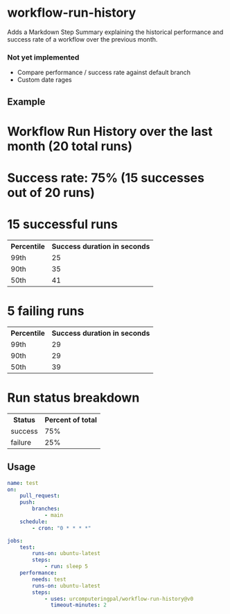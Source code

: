 # workflow-run-history

Adds a Markdown Step Summary explaining the historical performance and success rate of a workflow over the previous month.

### Not yet implemented

-   Compare performance / success rate against default branch
-   Custom date rages

## Example

<h1>Workflow Run History over the last month (20 total runs)</h1>
<h1>Success rate: 75% (15 successes out of 20 runs)</h1>
<h1>15 successful runs</h1>
<table><tr><th>Percentile</th><th>Success duration in seconds</th></tr><tr><td>99th</td><td>25</td></tr><tr><td>90th</td><td>35</td></tr><tr><td>50th</td><td>41</td></tr></table>
<h1>5 failing runs</h1>
<table><tr><th>Percentile</th><th>Success duration in seconds</th></tr><tr><td>99th</td><td>29</td></tr><tr><td>90th</td><td>29</td></tr><tr><td>50th</td><td>39</td></tr></table>
<h1>Run status breakdown</h1>
<table><tr><th>Status</th><th>Percent of total</th></tr><tr><td>success</td><td>75%</td></tr><tr><td>failure</td><td>25%</td></tr></table>


## Usage

```yaml
name: test
on:
    pull_request:
    push:
        branches:
            - main
    schedule:
        - cron: "0 * * * *"

jobs:
    test:
        runs-on: ubuntu-latest
        steps:
            - run: sleep 5
    performance:
        needs: test
        runs-on: ubuntu-latest
        steps:
            - uses: urcomputeringpal/workflow-run-history@v0
              timeout-minutes: 2
```
